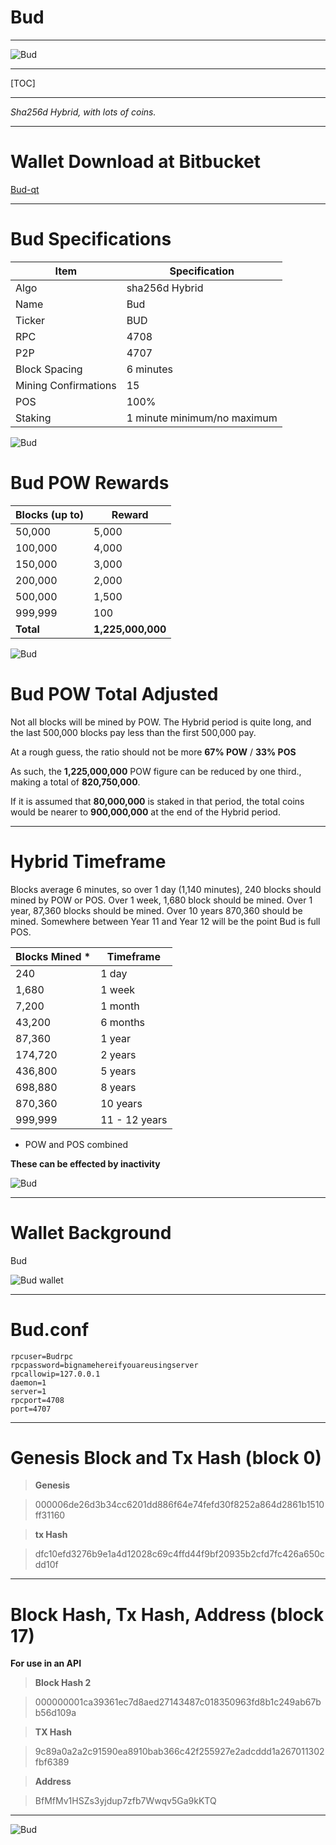 **Bud** 
====================================

----


![Bud](https://cdn.pbrd.co/images/H3uskdd.png)            












-----


[TOC]


-----





*Sha256d Hybrid, with lots of coins.*


-----



Wallet Download at Bitbucket 
=======================


[Bud-qt](https://github.org/bigfoot/Bigfoot-qt/downloads/Bigfoot-qt.zip)

-----


Bud Specifications
=======================


Item        |  Specification     |     
 --------  |  --------   
Algo         |  sha256d Hybrid   | 
Name      |  Bud    | 
Ticker       |  BUD    |
RPC       |  4708  | 
P2P       |  4707    |
Block Spacing       |  6 minutes    |
Mining Confirmations       |  15    |
POS       |  100%    |
Staking       |  1 minute minimum/no maximum    | 



![Bud](https://cdn.pbrd.co/images/H3v3WZ6.png)




Bud POW Rewards
=======================



Blocks (up to)        |  Reward     |     
 --------  |  --------   
50,000         |  5,000  | 
100,000      |  4,000    | 
150,000       |  3,000    |
200,000       |  2,000  | 
500,000       |  1,500    | 
999,999       |  100     |
**Total**         | **1,225,000,000** | 



![Bud](https://cdn.pbrd.co/images/H3v3WZ6.png)



Bud POW Total Adjusted
=======================

Not all blocks will be mined by POW. The Hybrid period is quite long, and the last 500,000 blocks pay less than the first 500,000 pay.

At a rough guess,  the ratio should not be more **67% POW** / **33% POS**

As such, the **1,225,000,000** POW figure can be reduced by one third., making a total of **820,750,000**.

If it is assumed that **80,000,000** is staked in that period, the total coins would be nearer to **900,000,000** at the end of the Hybrid period.


-----

Hybrid Timeframe
=======================


Blocks average 6 minutes, so over 1 day (1,140 minutes), 240 blocks should mined by POW or POS.  Over 1 week, 1,680 block should be mined. Over 1 year, 87,360 blocks should be mined. Over 10 years 870,360 should be mined. Somewhere between Year 11 and Year 12 will be the point Bud is full POS.


    
Blocks Mined *        |  Timeframe     |     
 --------  |  --------   
240         |  1 day  | 
1,680      |  1 week    |
7,200      |  1 month    |
43,200      |  6 months    | 
87,360       |  1 year    |
174,720       |  2 years    |
436,800       |  5 years    |
698,880       |  8 years    |
870,360       |  10 years  | 
999,999       |  11 - 12 years    | 


* POW and POS combined 

**These can be effected by inactivity**
   
        


![Bud](https://cdn.pbrd.co/images/H3v3WZ6.png)


----



         




Wallet Background
=======================



Bud


![Bud wallet](https://cdn.pbrd.co/images/H3uuagy.png)


-----



Bud.conf
======================



    rpcuser=Budrpc
    rpcpassword=bignamehereifyouareusingserver
    rpcallowip=127.0.0.1
    daemon=1
    server=1
    rpcport=4708
    port=4707






----

Genesis Block and Tx Hash (block 0) 
======================



> **Genesis**

> 000006de26d3b34cc6201dd886f64e74fefd30f8252a864d2861b1510ff31160


> **tx Hash**

> dfc10efd3276b9e1a4d12028c69c4ffd44f9bf20935b2cfd7fc426a650cdd10f


-----

Block Hash, Tx Hash, Address (block 17) 
======================

**For use in an API**


> **Block Hash 2**

> 000000001ca39361ec7d8aed27143487c018350963fd8b1c249ab67bb56d109a

> **TX Hash**

> 9c89a0a2a2c91590ea8910bab366c42f255927e2adcddd1a267011302fbf6389

> **Address**

> BfMfMv1HSZs3yjdup7zfb7Wwqv5Ga9kKTQ



-----





![Bud](https://cdn.pbrd.co/images/H3v3WZ6.png)